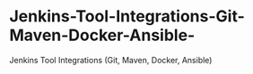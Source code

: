 # Jenkins-Tool-Integrations-Git-Maven-Docker-Ansible-
Jenkins Tool Integrations (Git, Maven, Docker, Ansible)
